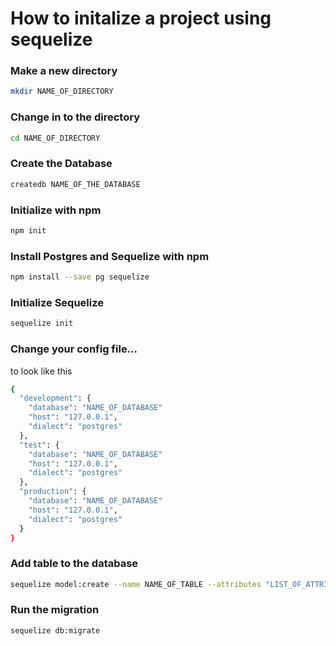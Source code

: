 # How to initalize a project using sequelize

### Make a new directory
```bash
mkdir NAME_OF_DIRECTORY
```

### Change in to the directory
```bash
cd NAME_OF_DIRECTORY
```

### Create the Database
```bash
createdb NAME_OF_THE_DATABASE
```

### Initialize with npm 
```bash
npm init
```

### Install Postgres and Sequelize with npm
```bash
npm install --save pg sequelize
```

### Initialize Sequelize
```bash
sequelize init
```

### Change your config file...
to look like this

```bash
{
  "development": {
    "database": "NAME_OF_DATABASE"
    "host": "127.0.0.1",
    "dialect": "postgres"
  },
  "test": {
    "database": "NAME_OF_DATABASE"
    "host": "127.0.0.1",
    "dialect": "postgres"
  },
  "production": {
    "database": "NAME_OF_DATABASE"
    "host": "127.0.0.1",
    "dialect": "postgres"
  }
}
```

### Add table to the database

```bash
sequelize model:create --name NAME_OF_TABLE --attributes "LIST_OF_ATTRIBUTES"
```

### Run the migration
```bash
sequelize db:migrate
```
